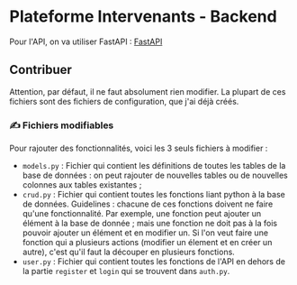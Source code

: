 # Plateforme Intervenants - Backend

Pour l'API, on va utiliser FastAPI : 
[FastAPI](https://fastapi.tiangolo.com/)

## Contribuer

Attention, par défaut, il ne faut absolument rien modifier. La plupart de ces fichiers sont des fichiers de configuration, que j'ai déjà créés. 

### ✍️ Fichiers modifiables 

Pour rajouter des fonctionnalités, voici les 3 seuls fichiers à modifier :
- `models.py` : Fichier qui contient les définitions de toutes les tables de la base de données : on peut rajouter de nouvelles tables ou de nouvelles colonnes aux tables existantes ;
- `crud.py` : Fichier qui contient toutes les fonctions liant python à la base de données. Guidelines : chacune de ces fonctions doivent ne faire qu'une fonctionnalité. Par exemple, une fonction peut ajouter un élément à la base de donnée ; mais une fonction ne doit pas à la fois pouvoir ajouter un élément et en modifier un. Si l'on veut faire une fonction qui a plusieurs actions (modifier un élement et en créer un autre), c'est qu'il faut la découper en plusieurs fonctions. 
- `user.py` : Fichier qui contient toutes les fonctions de l'API en dehors de la partie `register` et `login` qui se trouvent dans `auth.py`.

